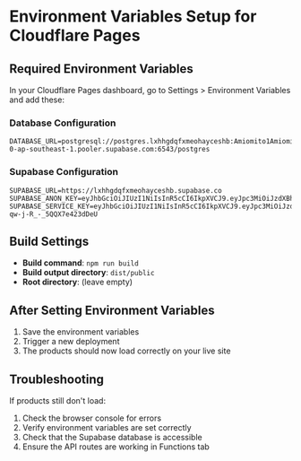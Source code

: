 
# Environment Variables Setup for Cloudflare Pages

## Required Environment Variables

In your Cloudflare Pages dashboard, go to Settings > Environment Variables and add these:

### Database Configuration
```
DATABASE_URL=postgresql://postgres.lxhhgdqfxmeohayceshb:Amiomito1Amiomito1@aws-0-ap-southeast-1.pooler.supabase.com:6543/postgres
```

### Supabase Configuration
```
SUPABASE_URL=https://lxhhgdqfxmeohayceshb.supabase.co
SUPABASE_ANON_KEY=eyJhbGciOiJIUzI1NiIsInR5cCI6IkpXVCJ9.eyJpc3MiOiJzdXBhYmFzZSIsInJlZiI6Imx4aGhnZHFmeG1lb2hheWNlc2hiIiwicm9sZSI6ImFub24iLCJpYXQiOjE3NTM4OTk1OTAsImV4cCI6MjA2OTQ3NTU5MH0.gW9X6igqtpAQKutqb4aEEx0VovEZdMp4Gk_R8Glm9Bw
SUPABASE_SERVICE_KEY=eyJhbGciOiJIUzI1NiIsInR5cCI6IkpXVCJ9.eyJpc3MiOiJzdXBhYmFzZSIsInJlZiI6Imx4aGhnZHFmeG1lb2hheWNlc2hiIiwicm9sZSI6InNlcnZpY2Vfcm9sZSIsImlhdCI6MTc1Mzg5OTU5MCwiZXhwIjoyMDY5NDc1NTkwfQ.zsYuh0P2S97pLrvY6t1j-qw-j-R_-_5QQX7e423dDeU
```

## Build Settings

- **Build command**: `npm run build`
- **Build output directory**: `dist/public`
- **Root directory**: (leave empty)

## After Setting Environment Variables

1. Save the environment variables
2. Trigger a new deployment
3. The products should now load correctly on your live site

## Troubleshooting

If products still don't load:
1. Check the browser console for errors
2. Verify environment variables are set correctly
3. Check that the Supabase database is accessible
4. Ensure the API routes are working in Functions tab
